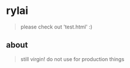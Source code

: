 # rylai
> please check out 'test.html' :)

## about
> still virgin! do not use for production things